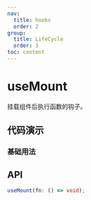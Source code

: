 ```yaml
---
nav:
  title: hooks
  order: 2
group:
  title: LifeCycle
  order: 3
toc: content
---
```

# useMount

挂载组件后执行函数的钩子。

## 代码演示

### 基础用法

<code src="./demo/demo1.tsx"></code>

## API

```typescript
useMount(fn: () => void);
```